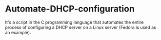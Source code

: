 # Automate-DHCP-configuration
It's a script in the C programming language that automates the entire process of configuring a DHCP server on a Linux server (Fedora is used as an example).
